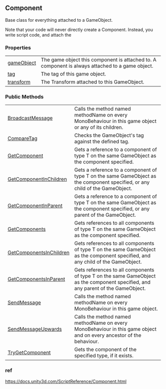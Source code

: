 ## Component
Base class for everything attached to a GameObject.

Note that your code will never directly create a Component. Instead, you write script code, and attach the

### Properties

<table class="list"><tbody><tr><td class="lbl"><a href="https://docs.unity3d.com/ScriptReference/Component.htmlComponent-gameObject.html">gameObject</a></td><td class="desc">The game object this component is attached to. A component is always attached to a game object.</td></tr><tr><td class="lbl"><a href="https://docs.unity3d.com/ScriptReference/Component.htmlComponent-tag.html">tag</a></td><td class="desc">The tag of this game object.</td></tr><tr><td class="lbl"><a href="https://docs.unity3d.com/ScriptReference/Component.htmlComponent-transform.html">transform</a></td><td class="desc">The Transform attached to this GameObject.</td></tr></tbody></table>

### Public Methods

<table class="list"><tbody><tr><td class="lbl"><a href="https://docs.unity3d.com/ScriptReference/Component.htmlComponent.BroadcastMessage.html">BroadcastMessage</a></td><td class="desc">Calls the method named methodName on every MonoBehaviour in this game object or any of its children.</td></tr><tr><td class="lbl"><a href="https://docs.unity3d.com/ScriptReference/Component.htmlComponent.CompareTag.html">CompareTag</a></td><td class="desc">Checks the GameObject's tag against the defined tag.</td></tr><tr><td class="lbl"><a href="https://docs.unity3d.com/ScriptReference/Component.htmlComponent.GetComponent.html">GetComponent</a></td><td class="desc">Gets a reference to a component of type T on the same GameObject as the component specified.</td></tr><tr><td class="lbl"><a href="https://docs.unity3d.com/ScriptReference/Component.htmlComponent.GetComponentInChildren.html">GetComponentInChildren</a></td><td class="desc">Gets a reference to a component of type T on the same GameObject as the component specified, or any child of the GameObject.</td></tr><tr><td class="lbl"><a href="https://docs.unity3d.com/ScriptReference/Component.htmlComponent.GetComponentInParent.html">GetComponentInParent</a></td><td class="desc">Gets a reference to a component of type T on the same GameObject as the component specified, or any parent of the GameObject.</td></tr><tr><td class="lbl"><a href="https://docs.unity3d.com/ScriptReference/Component.htmlComponent.GetComponents.html">GetComponents</a></td><td class="desc">Gets references to all components of type T on the same GameObject as the component specified.</td></tr><tr><td class="lbl"><a href="https://docs.unity3d.com/ScriptReference/Component.htmlComponent.GetComponentsInChildren.html">GetComponentsInChildren</a></td><td class="desc">Gets references to all components of type T on the same GameObject as the component specified, and any child of the GameObject.</td></tr><tr><td class="lbl"><a href="https://docs.unity3d.com/ScriptReference/Component.htmlComponent.GetComponentsInParent.html">GetComponentsInParent</a></td><td class="desc">Gets references to all components of type T on the same GameObject as the component specified, and any parent of the GameObject.</td></tr><tr><td class="lbl"><a href="https://docs.unity3d.com/ScriptReference/Component.htmlComponent.SendMessage.html">SendMessage</a></td><td class="desc">Calls the method named methodName on every MonoBehaviour in this game object.</td></tr><tr><td class="lbl"><a href="https://docs.unity3d.com/ScriptReference/Component.htmlComponent.SendMessageUpwards.html">SendMessageUpwards</a></td><td class="desc">Calls the method named methodName on every MonoBehaviour in this game object and on every ancestor of the behaviour.</td></tr><tr><td class="lbl"><a href="https://docs.unity3d.com/ScriptReference/Component.htmlComponent.TryGetComponent.html">TryGetComponent</a></td><td class="desc">Gets the component of the specified type, if it exists.</td></tr></tbody></table>


### ref 
https://docs.unity3d.com/ScriptReference/Component.html


